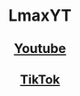 <p align="center">
<h1><h1>
</p>
<p align="center">
  <b>LmaxYT</b>
  <br>
</p>
<p align="center">
<a href="https://www.youtube.com/@lmax44">
<span style="font-size:23px;">Youtube</span>
</p>
<p align="center">
<a href="https://www.tiktok.com/@lmaxyt0">
<span style="font-size:22px;">TikTok</span>
</p>
